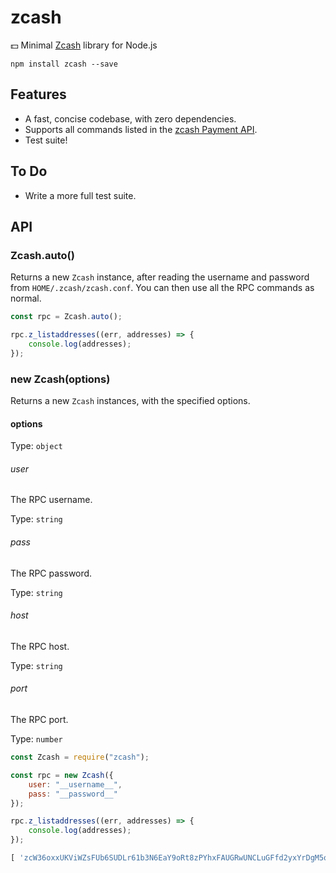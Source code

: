 # zcash

:dollar: Minimal [Zcash](https://z.cash/) library for Node.js

```
npm install zcash --save
```

## Features

* A fast, concise codebase, with zero dependencies.
* Supports all commands listed in the [zcash Payment API](https://github.com/zcash/zcash/blob/master/doc/payment-api.md).
* Test suite!

## To Do

* Write a more full test suite.

## API

### Zcash.auto()

Returns a new `Zcash` instance, after reading the username and password from `HOME/.zcash/zcash.conf`. You can then use all the RPC commands as normal.

``` javascript
const rpc = Zcash.auto();

rpc.z_listaddresses((err, addresses) => {
	console.log(addresses);
});
```

### new Zcash(options)

Returns a new `Zcash` instances, with the specified options.

#### options

Type: `object`

###### user

The RPC username.

Type: `string`

###### pass

The RPC password.

Type: `string`

###### host

The RPC host.

Type: `string`

###### port

The RPC port.

Type: `number`

``` javascript
const Zcash = require("zcash");

const rpc = new Zcash({
	user: "__username__",
	pass: "__password__"
});

rpc.z_listaddresses((err, addresses) => {
	console.log(addresses);
});
```

``` javascript
[ 'zcW36oxxUKViWZsFUb6SUDLr61b3N6EaY9oRt8zPYhxFAUGRwUNCLuGFfd2yxYrDgM5ouLkTDHMRdGNgVqJgriHncbjRedN' ]
```
